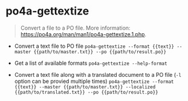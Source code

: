 # po4a-gettextize
> Convert a file to a PO file.
> More information: <https://po4a.org/man/man1/po4a-gettextize.1.php>.

- Convert a text file to PO file
`po4a-gettextize --format {{text}} --master {{path/to/master.txt}} --po {{path/to/result.po}}`

- Get a list of available formats
`po4a-gettextize --help-format`

- Convert a text file along with a translated document to a PO file (`-l` option can be provied multiple times)
`po4a-gettextize --format {{text}} --master {{path/to/master.txt}} --localized {{path/to/translated.txt}} --po {{path/to/result.po}}`
